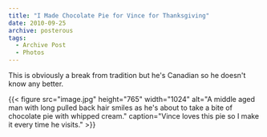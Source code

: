 ```yaml
---
title: "I Made Chocolate Pie for Vince for Thanksgiving"
date: 2010-09-25
archive: posterous
tags: 
  - Archive Post
  - Photos
---
```


This is obviously a break from tradition but he's Canadian so he doesn't know any better.

{{< figure 
	src="image.jpg" 
	height="765" 
	width="1024" 
	alt="A middle aged man with long pulled back hair smiles as he's about to take a bite of chocolate pie with whipped cream." 
	caption="Vince loves this pie so I make it every time he visits." >}}